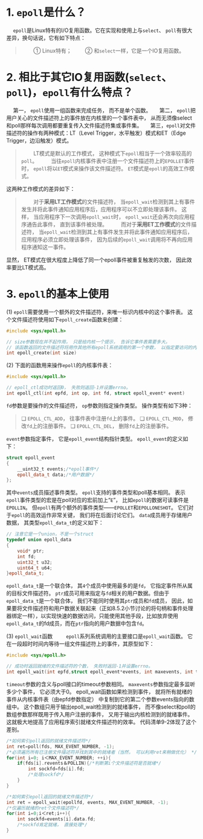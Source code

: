 # 1. `epoll`是什么？
&emsp; `epoll`是Linux特有的I/O复用函数。它在实现和使用上与`select`、 `poll`有很大差异，换句话说，它有如下特点：
> &emsp;&emsp; ① Linux特有；
> &emsp;&emsp; ② 和`select`一样，它是一个IO复用函数。
> 

# 2. 相比于其它IO复用函数(`select`、 `poll`)，`epoll`有什么特点？
&emsp; 第一， `epoll`使用一组函数来完成任务， 而不是单个函数。 
&emsp; 第二， `epoll`把用户关心的文件描述符上的事件放在内核里的一个事件表中， 从而无须像select和poll那样每次调用都要重复传入文件描述符集或事件集。 
&emsp; 第三，`epoll`对文件描述符的操作有两种模式：LT（Level Trigger，水平触发）模式和ET（Edge Trigger，边沿触发）模式。
> &emsp;&emsp; LT模式是默认的工作模式， 这种模式下`epoll`相当于一个效率较高的`poll`。 
> &emsp;&emsp; 当往`epoll`内核事件表中注册一个文件描述符上的`EPOLLET`事件时， `epoll`将以`ET`模式来操作该文件描述符。 `ET`模式是`epoll`的高效工作模式。
> 
这两种工作模式的差异如下：
> &emsp;&emsp; 对于**采用LT工作模式**的文件描述符， 当`epoll_wait`检测到其上有事件发生并将此事件通知应用程序后，应用程序可以不立即处理该事件。 这样， 当应用程序下一次调用`epoll_wait`时， `epoll_wait`还会再次向应用程序通告此事件， 直到该事件被处理。
> &emsp;&emsp; 而对于**采用ET工作模式**的文件描述符， 当`epoll_wait`检测到其上有事件发生并将此事件通知应用程序后， 应用程序必须立即处理该事件， 因为后续的`epoll_wait`调用将不再向应用程序通知这一事件。 
> 
显然， ET模式在很大程度上降低了同一个epoll事件被重复触发的次数， 因此效率要比LT模式高。 

# 3. `epoll`的基本上使用
(1) `epoll`需要使用一个额外的文件描述符，来唯一标识内核中的这个事件表。 这个文件描述符使用如下`epoll_create`函数来创建：
```cpp
#include <sys/epoll.h>

// size参数现在并不起作用， 只是给内核一个提示， 告诉它事件表需要多大。 
// 该函数返回的文件描述符将用作其他所有epoll系统调用的第一个参数， 以指定要访问的内核事件表。
int epoll_create(int size)
```
(2) 下面的函数用来操作`epoll`的内核事件表：
```cpp
#include <sys/epoll.h>

// epoll_ctl成功时返回0， 失败则返回-1并设置errno。
int epoll_ctl(int epfd, int op, int fd, struct epoll_event* event)
```
`fd`参数是要操作的文件描述符， `op`参数则指定操作类型。 操作类型有如下3种：
> ❑ `EPOLL_CTL_ADD`， 往事件表中注册`fd`上的事件。
> ❑ `EPOLL_CTL_MOD`， 修改`fd`上的注册事件。
> ❑ `EPOLL_CTL_DEL`， 删除`fd`上的注册事件。
> 
`event`参数指定事件， 它是`epoll_event`结构指针类型。 `epoll_event`的定义如下：
```cpp
struct epoll_event
{
    __uint32_t events;/*epoll事件*/
    epoll_data_t data;/*用户数据*/
};
```
其中`events`成员描述事件类型。 `epoll`支持的事件类型和poll基本相同。 表示`epoll`事件类型的宏是在poll对应的宏前加上“`E`”， 比如`epoll`的数据可读事件是`EPOLLIN`。 但`epoll`有两个额外的事件类型——`EPOLLET`和`EPOLLONESHOT`。 它们对于`epoll`的高效运作非常关键， 我们将在后面讨论它们。 `data`成员用于存储用户数据， 其类型`epoll_data_t`的定义如下：
```cpp
// 注意它是一个union，不是一个struct
typedef union epoll_data
{
    void* ptr;
    int fd;
    uint32_t u32;
    uint64_t u64;
}epoll_data_t;
```
`epoll_data_t`是一个联合体， 其`4`个成员中使用最多的是`fd`， 它指定事件所从属的目标文件描述符。 `ptr`成员可用来指定与`fd`相关的用户数据。但由于`epoll_data_t`是一个联合体， 我们不能同时使用其`ptr`成员和`fd`成员， 因此，如果要将文件描述符和用户数据关联起来（正如8.5.2小节讨论的将句柄和事件处理器绑定一样），以实现快速的数据访问，只能使用其他手段，比如放弃使用`epoll_data_t`的fd成员，而在`ptr`指向的用户数据中包含`fd`。

(3) `epoll_wait`函数
&emsp;&emsp; `epoll`系列系统调用的主要接口是`epoll_wait`函数。 它在一段超时时间内等待一组文件描述符上的事件，其原型如下：
```cpp
#include <sys/epoll.h>

// 成功时返回就绪的文件描述符的个数， 失败时返回-1并设置errno。
int epoll_wait(int epfd,struct epoll_event*events, int maxevents, int timeout);
```
`timeout`参数的含义与poll接口的timeout参数相同。 `maxevents`参数指定最多监听多少个事件， 它必须大于0。
epoll_wait函数如果检测到事件， 就将所有就绪的事件从内核事件表（由epfd参数指定） 中复制到它的第二个参数events指向的数组中。 这个数组只用于输出epoll_wait检测到的就绪事件， 而不像select和poll的数组参数那样既用于传入用户注册的事件， 又用于输出内核检测到的就绪事件。 这就极大地提高了应用程序索引就绪文件描述符的效率。 代码清单9-2体现了这个差别。
```cpp
/*如何索引poll返回的就绪文件描述符*/
int ret=poll(fds, MAX_EVENT_NUMBER, -1);
/*必须遍历所有已注册文件描述符并找到其中的就绪者（当然， 可以利用ret来稍做优化） */
for(int i=0; i＜MAX_EVENT_NUMBER; ++i){
    if(fds[i].revents＆POLLIN){/*判断第i个文件描述符是否就绪*/
        int sockfd=fds[i].fd;
        /*处理sockfd*/
    }
}

/*如何索引epoll返回的就绪文件描述符*/
int ret = epoll_wait(epollfd, events, MAX_EVENT_NUMBER, -1);
/*仅遍历就绪的ret个文件描述符*/
for(int i=0;i＜ret;i++){
    int sockfd=events[i].data.fd;
    /*sockfd肯定就绪， 直接处理*/
}
```
